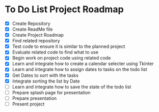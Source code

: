 # **To Do List Project Roadmap**
- [x] Create Repository
- [x] Create ReadMe file
- [x] Create Project Roadmap
- [x] Find related repository
- [x] Test code to ensure it is similar to the planned project
- [x] Evaluate related code to find what to use
- [x] Begin work on project code using related code
- [x] Learn and integrate how to create a calendar selecter using Tkinter
- [x] Learn and integrate how to assign dates to tasks on the todo list
- [x] Get Dates to sort with the tasks
- [x] Integrate sorting the list by Date
- [ ] Learn and integrate how to save the state of the todo list
- [ ] Prepare splash page for presentation
- [ ] Prepare presentation
- [ ] Present project
